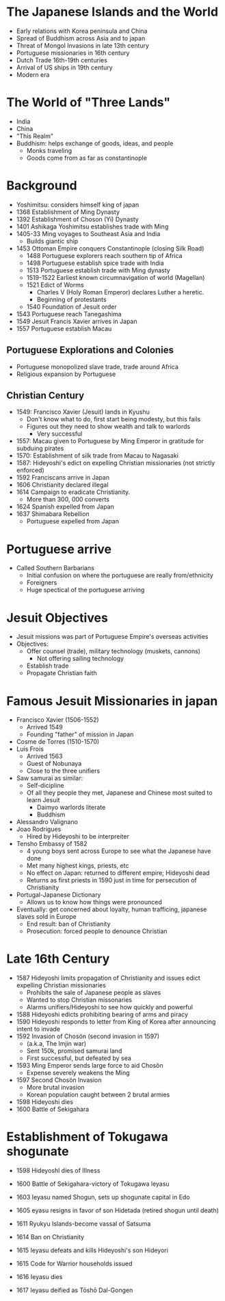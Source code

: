 # The Japanese Islands and the World
- Early relations with Korea peninsula and China
- Spread of Buddhism across Asia and to japan
- Threat of Mongol Invasions in late 13th century
- Portuguese missionaries in 16th century
- Dutch Trade 16th-19th centuries
- Arrival of US ships in 19th century
- Modern era

# The World of "Three Lands"
- India
- China
- "This Realm"
- Buddhism: helps exchange of goods, ideas, and people
	- Monks traveling
	- Goods come from as far as constantinople
# Background
- Yoshimitsu: considers himself king of japan
- 1368 Establishment of Ming Dynasty
- 1392 Establishment of Choson (Yi) Dynasty
- 1401 Ashikaga Yoshimitsu establishes trade with Ming
- 1405-33 Ming voyages to Southeast Asia and India
	- Builds giantic ship
- 1453 Ottoman Empire conquers Constantinople (closing Silk Road)
	- 1488 Portuguese explorers reach southern tip of Africa
	- 1498 Portuguese establish spice trade with India
	- 1513 Portuguese establish trade with Ming dynasty
	- 1519-1522 Earliest known circumnavigation of world (Magellan)
	- 1521 Edict of Worms
		- Charles V (Holy Roman Emperor) declares Luther a heretic.
		- Beginning of protestants
	- 1540 Foundation of Jesuit order
- 1543 Portuguese reach Tanegashima
- 1549 Jesuit Francis Xavier arrives in Japan
- 1557 Portuguese establish Macau
## Portuguese Explorations and Colonies
- Portuguese monopolized slave trade, trade around Africa
- Religious expansion by Portuguese
## Christian Century
- 1549: Francisco Xavier (Jesuit) lands in Kyushu
	- Don't know what to do, first start being modesty, but this fails
	- Figures out they need to show wealth and talk to warlords
		- Very successful
- 1557: Macau given to Portuguese by Ming Emperor in gratitude for subduing pirates
- 1570: Establishment of silk trade from Macau to Nagasaki
- 1587: Hideyoshi's edict on expelling Christian missionaries (not strictly enforced)
- 1592 Franciscans arrive in Japan
- 1606 Christianity declared illegal
- 1614 Campaign to eradicate Christianity.
	- More than 300, 000 converts
- 1624 Spanish expelled from Japan
- 1637 Shimabara Rebellion
	- Portuguese expelled from Japan
# Portuguese arrive
- Called Southern Barbarians
	- Initial confusion on where the portuguese are really from/ethnicity
	- Foreigners
	- Huge spectical of the portuguese arriving
# Jesuit Objectives
- Jesuit missions was part of Portuguese Empire's overseas activities
- Objectives:
	- Offer counsel (trade), military technology (muskets, cannons)
		- Not offering sailing technology
	- Establish trade
	- Propagate Christian faith
# Famous Jesuit Missionaries in japan
- Francisco Xavier (1506-1552)
	- Arrived 1549
	- Founding "father" of mission in Japan
- Cosme de Torres (1510-1570)
- Luis Frois
	- Arrived 1563
	- Guest of Nobunaya
	- Close to the three unifiers
- Saw samurai as similar:
	- Self-dicipline
	- Of all they people they met, Japanese and Chinese most suited to learn Jesuit
		- Daimyo warlords literate
		- Buddhism
- Alessandro Valignano
- Joao Rodrigues
	- Hired by Hideyoshi to be interpreiter
- Tensho Embassy of 1582
	- 4 young boys sent across Europe to see what the Japanese have done
	- Met many highest kings, priests, etc
	- No effect on Japan: returned to different empire; Hideyoshi dead
	- Returns as first priests in 1590 just in time for persecution of Christianity
- Portugal-Japanese Dictionary
	- Allows us to know how things were pronounced
- Eventually: get concerned about loyalty, human trafficing, japanese slaves sold in Europe
	- End result: ban of Christianity
	- Prosecution: forced people to denounce Christian
# Late 16th Century
- 1587 Hideyoshi limits propagation of Christianity and issues edict expelling Christian missionaries
	- Prohibits the sale of Japanese people as slaves
	- Wanted to stop Christian missonaries
	- Alarms unifiers/Hideyoshi to see how quickly and powerful 
- 1588 Hideyoshi edicts prohibiting bearing of arms and piracy
- 1590 Hideyoshi responds to letter from King of Korea after announcing intent to invade
- 1592 Invasion of Chosön (second invasion in 1597)
	- (a.k.a, The Imjin war)
	- Sent 150k, promised samurai land
	- First successful, but defeated by sea
- 1593 Ming Emperor sends large force to aid Chosön
	- Expense severely weakens the Ming
- 1597 Second Chosön Invasion
	- More brutal invasion
	- Korean population caught between 2 brutal armies
- 1598 Hideyoshi dies
- 1600 Battle of Sekigahara
# Establishment of Tokugawa shogunate
- 1598 Hideyoshl dies of Illness

- 1600 Battle of Sekigahara-victory of Tokugawa leyasu

- 1603 Ieyasu named Shogun, sets up shogunate capital in Edo
- 1605 eyasu resigns in favor of son Hidetada (retired shogun until death)

- 1611 Ryukyu Islands-become vassal of Satsuma
- 1614 Ban on Christianity

- 1615 Ieyasu defeats and kills Hideyoshi's son Hideyori
- 1615 Code for Warrior households issued

- 1616 Ieyasu dies
- 1617 Ieyasu deified as Tōshō Dal-Gongen
